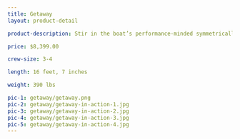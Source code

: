 ```yaml
---
title: Getaway
layout: product-detail

product-description: Stir in the boat’s performance-minded symmetrically shaped hulls, its efficient, mainsail-driven sailplan and its roller-furling jib and you quickly discover a sailing pedigree that leaves “party boats” stalled out. With the Getaway, there’s no worry about impromptu raft-ups, beaching or docking; its impact-resistant, rotomolded polyethylene hull provides years’ worth of family fun. But most impressive is the Getaway’s awesome value—expect great times for a modest price tag.

price: $8,399.00

crew-size: 3-4

length: 16 feet, 7 inches

weight: 390 lbs

pic-1: getaway/getaway.png
pic-2: getaway/getaway-in-action-1.jpg
pic-3: getaway/getaway-in-action-2.jpg
pic-4: getaway/getaway-in-action-3.jpg
pic-5: getaway/getaway-in-action-4.jpg
---
```

